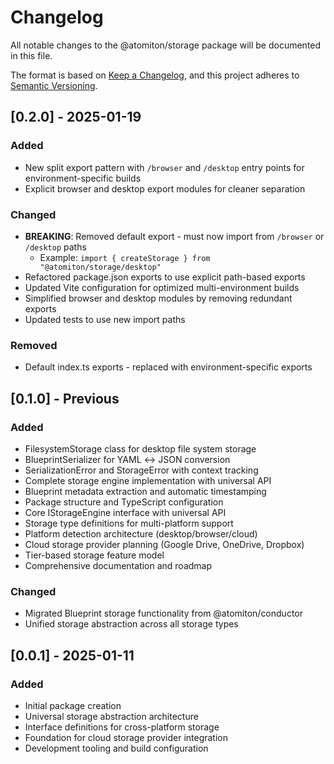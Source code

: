 # Changelog

All notable changes to the @atomiton/storage package will be documented in this
file.

The format is based on [Keep a Changelog](https://keepachangelog.com/en/1.0.0/),
and this project adheres to
[Semantic Versioning](https://semver.org/spec/v2.0.0.html).

## [0.2.0] - 2025-01-19

### Added

- New split export pattern with `/browser` and `/desktop` entry points for
  environment-specific builds
- Explicit browser and desktop export modules for cleaner separation

### Changed

- **BREAKING**: Removed default export - must now import from `/browser` or
  `/desktop` paths
  - Example: `import { createStorage } from "@atomiton/storage/desktop"`
- Refactored package.json exports to use explicit path-based exports
- Updated Vite configuration for optimized multi-environment builds
- Simplified browser and desktop modules by removing redundant exports
- Updated tests to use new import paths

### Removed

- Default index.ts exports - replaced with environment-specific exports

## [0.1.0] - Previous

### Added

- FilesystemStorage class for desktop file system storage
- BlueprintSerializer for YAML ↔ JSON conversion
- SerializationError and StorageError with context tracking
- Complete storage engine implementation with universal API
- Blueprint metadata extraction and automatic timestamping
- Package structure and TypeScript configuration
- Core IStorageEngine interface with universal API
- Storage type definitions for multi-platform support
- Platform detection architecture (desktop/browser/cloud)
- Cloud storage provider planning (Google Drive, OneDrive, Dropbox)
- Tier-based storage feature model
- Comprehensive documentation and roadmap

### Changed

- Migrated Blueprint storage functionality from @atomiton/conductor
- Unified storage abstraction across all storage types

## [0.0.1] - 2025-01-11

### Added

- Initial package creation
- Universal storage abstraction architecture
- Interface definitions for cross-platform storage
- Foundation for cloud storage provider integration
- Development tooling and build configuration
